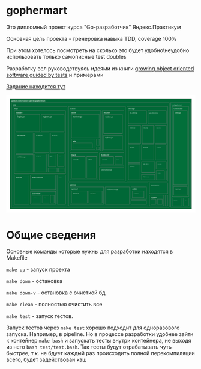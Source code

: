 # gophermart

Это дипломный проект курса "Go-разработчик" Яндекс.Практикум

Основная цель проекта - тренеровка навыка TDD, coverage 100%

При этом хотелось посмотреть на сколько это будет удобно\неудобно использовать только
самописные test doubles

Разработку вел руководствуясь идеями из книги [growing object oriented software guided by tests](https://www.oreilly.com/library/view/growing-object-oriented-software/9780321574442/) 
и примерами 

[Задание находится тут](SPECIFICATION.md)

![alt text](coverage.svg)

# Общие сведения

Основные команды которые нужны для разработки находятся в Makefile

`make up` - запуск проекта

`make down` - остановка

`make down-v` - остановка c очисткой бд

`make clean` - полностью очистить все

`make test` - запуск тестов.

Запуск тестов через `make test` хорошо подходит для одноразового запуска. Например, в pipeline. Но в процессе разработки
удобнее зайти к контейнер `make bash` и запускать тесты внутри контейнера, не выходя из него `bash test/test.bash`.
Так тесты будут отрабатывать чуть быстрее, т.к. не бдует каждый раз происходить полной перекомпиляции всего, будет задействован кэш

